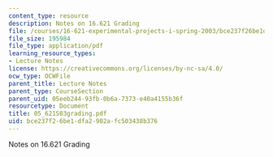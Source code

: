 ```yaml
---
content_type: resource
description: Notes on 16.621 Grading
file: /courses/16-621-experimental-projects-i-spring-2003/bce237f26be1dfa2902afc503438b376_05_621S03grading.pdf
file_size: 195984
file_type: application/pdf
learning_resource_types:
- Lecture Notes
license: https://creativecommons.org/licenses/by-nc-sa/4.0/
ocw_type: OCWFile
parent_title: Lecture Notes
parent_type: CourseSection
parent_uid: 05eeb244-93fb-0b6a-7373-e40a4155b36f
resourcetype: Document
title: 05_621S03grading.pdf
uid: bce237f2-6be1-dfa2-902a-fc503438b376
---
```

Notes on 16.621 Grading